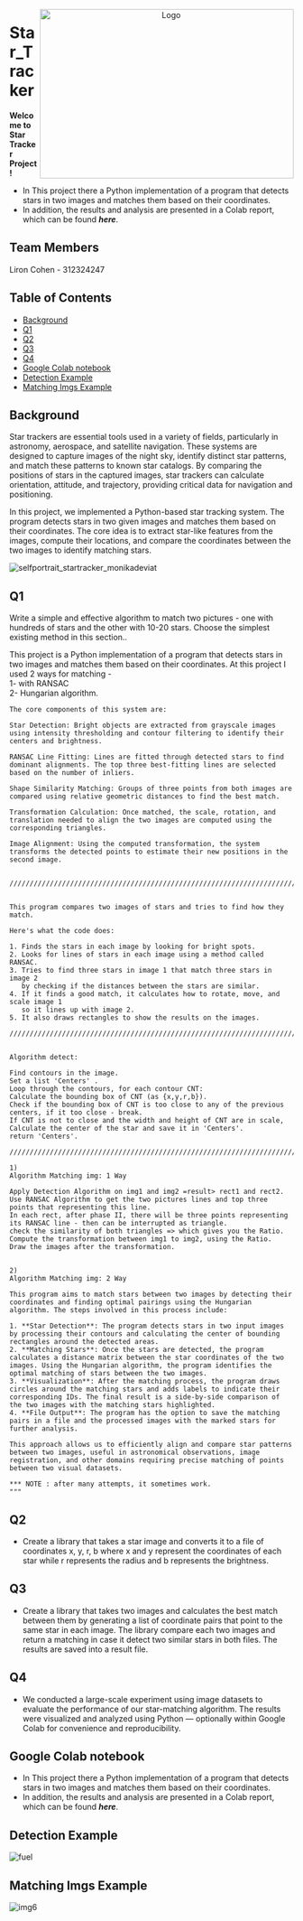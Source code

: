 
<p align="center">
  <img src="https://www.moveshootmove.com/cdn/shop/files/arirex1_0802_4b4aa7c8-46d5-4eea-9c60-339f94a49960_540x.jpg?v=1715072387" alt="Logo" width="450" height="300" align="right">
</p>


#  Star_Tracker

**Welcome to Star Tracker Project !**  
- In This project there a Python implementation of a program that detects stars in two images and matches them based on their coordinates.
- In addition, the results and analysis are presented in a Colab report, which can be found ***here***.


## Team Members
Liron Cohen - 312324247

## Table of Contents
- [Background](#Background)
- [Q1](#Q1)
- [Q2](#Q2)
- [Q3](#Q3)
- [Q4](#Q4)
- [Google Colab notebook](#Google-Colab-notebook,)
- [Detection Example](#Detection-Example)
- [Matching Imgs Example](#Matching-Imgs-Example)



## Background
Star trackers are essential tools used in a variety of fields, particularly in astronomy, aerospace, and satellite navigation. These systems are designed to capture images of the night sky, identify distinct star patterns, and match these patterns to known star catalogs. By comparing the positions of stars in the captured images, star trackers can calculate orientation, attitude, and trajectory, providing critical data for navigation and positioning.

In this project, we implemented a Python-based star tracking system. The program detects stars in two given images and matches them based on their coordinates. The core idea is to extract star-like features from the images, compute their locations, and compare the coordinates between the two images to identify matching stars. 


![selfportrait_startracker_monikadeviat](https://github.com/user-attachments/assets/ab6035f8-fa22-40ba-8367-3668a1557ada)

## Q1
Write a simple and effective algorithm to match two pictures - one with hundreds of stars and the other with 10-20 stars. Choose the simplest existing method in this section..


This project is a Python implementation of a program that detects stars in two images and matches them based on their coordinates.
At this project I used 2 ways for matching -   
1- with RANSAC  
2- Hungarian algorithm.



```text
The core components of this system are:

Star Detection: Bright objects are extracted from grayscale images using intensity thresholding and contour filtering to identify their centers and brightness.

RANSAC Line Fitting: Lines are fitted through detected stars to find dominant alignments. The top three best-fitting lines are selected based on the number of inliers.

Shape Similarity Matching: Groups of three points from both images are compared using relative geometric distances to find the best match.

Transformation Calculation: Once matched, the scale, rotation, and translation needed to align the two images are computed using the corresponding triangles.

Image Alignment: Using the computed transformation, the system transforms the detected points to estimate their new positions in the second image.


////////////////////////////////////////////////////////////////////////////


This program compares two images of stars and tries to find how they match.

Here's what the code does:

1. Finds the stars in each image by looking for bright spots.
2. Looks for lines of stars in each image using a method called RANSAC.
3. Tries to find three stars in image 1 that match three stars in image 2
   by checking if the distances between the stars are similar.
4. If it finds a good match, it calculates how to rotate, move, and scale image 1
   so it lines up with image 2.
5. It also draws rectangles to show the results on the images.

////////////////////////////////////////////////////////////////////////////


Algorithm detect:

Find contours in the image.
Set a list 'Centers' .
Loop through the contours, for each contour CNT:
Calculate the bounding box of CNT (as {x,y,r,b}).
Check if the bounding box of CNT is too close to any of the previous centers, if it too close - break.
If CNT is not to close and the width and height of CNT are in scale, Calculate the center of the star and save it in 'Centers'.
return 'Centers'.

////////////////////////////////////////////////////////////////////////////

1)
Algorithm Matching img: 1 Way

Apply Detection Algorithm on img1 and img2 =result> rect1 and rect2.
Use RANSAC Algorithm to get the two pictures lines and top three points that representing this line.
In each rect, after phase II, there will be three points representing its RANSAC line - then can be interrupted as triangle.
check the similarity of both triangles => which gives you the Ratio.
Compute the transformation between img1 to img2, using the Ratio.
Draw the images after the transformation.


2)
Algorithm Matching img: 2 Way

This program aims to match stars between two images by detecting their coordinates and finding optimal pairings using the Hungarian algorithm. The steps involved in this process include:

1. **Star Detection**: The program detects stars in two input images by processing their contours and calculating the center of bounding rectangles around the detected areas.
2. **Matching Stars**: Once the stars are detected, the program calculates a distance matrix between the star coordinates of the two images. Using the Hungarian algorithm, the program identifies the optimal matching of stars between the two images.
3. **Visualization**: After the matching process, the program draws circles around the matching stars and adds labels to indicate their corresponding IDs. The final result is a side-by-side comparison of the two images with the matching stars highlighted.
4. **File Output**: The program has the option to save the matching pairs in a file and the processed images with the marked stars for further analysis.

This approach allows us to efficiently align and compare star patterns between two images, useful in astronomical observations, image registration, and other domains requiring precise matching of points between two visual datasets.

*** NOTE : after many attempts, it sometimes work.
"""

```



## Q2
- Create a library that takes a star image and converts it to a file of coordinates x, y, r, b where x and y represent the coordinates of each star while r represents the radius and b represents the    brightness.


## Q3
- Create a library that takes two images and calculates the best match between them by generating a list of coordinate pairs that point to the same star in each image.
  The library compare each two images and return a matching in case it detect two similar stars in both files. The results are saved into a result file.



## Q4
- We conducted a large-scale experiment using image datasets to evaluate the performance of our star-matching algorithm.
The results were visualized and analyzed using Python — optionally within Google Colab for convenience and reproducibility.


## Google Colab notebook
- In This project there a Python implementation of a program that detects stars in two images and matches them based on their coordinates.
- In addition, the results and analysis are presented in a Colab report, which can be found ***here***.


## Detection Example


![fuel](https://github.com/user-attachments/assets/0c103555-399e-4f0d-acee-7a34db604123)



## Matching Imgs Example

![img6](https://github.com/user-attachments/assets/a989d684-7a7d-474f-9448-f8bd17e97970)



